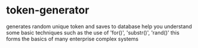 # token-generator
generates random unique token  and saves to database
help you understand some basic techniques such as the use of 'for()', 'substr()', 'rand()'
this forms the basics of many enterprise complex systems
